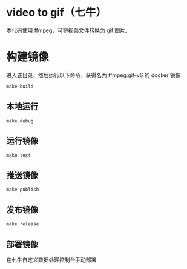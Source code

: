 # video to gif（七牛）

本代码使用 ffmpeg，可将视频文件转换为 gif  图片。

# 构建镜像

进入该目录，然后运行以下命令，获得名为 ffmpeg:gif-v6 的 docker 镜像

```
make build
```

## 本地运行

```
make debug
```

## 运行镜像

```
make test
```

## 推送镜像

```
make publish
```

## 发布镜像

```
make release
```

## 部署镜像

在七牛自定义数据处理控制台手动部署
